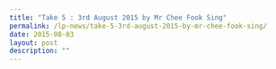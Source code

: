 ```yaml
---
title: "Take 5 : 3rd August 2015 by Mr Chee Fook Sing"
permalink: /lp-news/take-5-3rd-august-2015-by-mr-chee-fook-sing/
date: 2015-08-03
layout: post
description: ""
---
```

